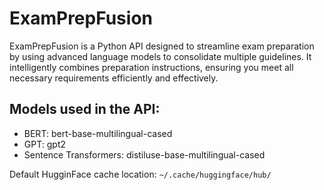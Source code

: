 # ExamPrepFusion
ExamPrepFusion is a Python API designed to streamline exam preparation by using advanced language models to consolidate multiple guidelines. It intelligently combines preparation instructions, ensuring you meet all necessary requirements efficiently and effectively.

## Models used in the API:

- BERT: bert-base-multilingual-cased
- GPT: gpt2
- Sentence Transformers: distiluse-base-multilingual-cased

Default HugginFace cache location: `~/.cache/huggingface/hub/`